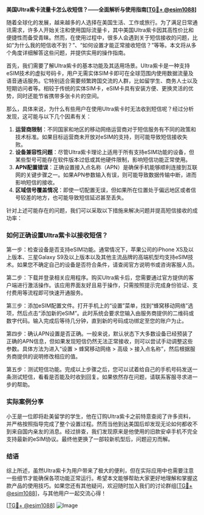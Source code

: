 **美国Ultra紫卡流量卡怎么收短信？——全面解析与使用指南[[TG💪+ @esim1088](https://t.me/s/esim1088)]**

随着全球化的发展，越来越多的人选择在美国生活、工作或旅行。为了满足日常通讯需求，许多人开始关注和使用国际流量卡，其中美国Ultra紫卡因其高性价比和便捷性而备受青睐。然而，在使用过程中，很多人会遇到关于短信接收的问题，比如“为什么我的短信收不到？”、“如何设置才能正常接收短信？”等等。本文将从多个角度详细解答这些问题，并提供实用的操作指南。

首先，我们需要了解Ultra紫卡的基本功能及其适用场景。Ultra紫卡是一种支持eSIM技术的虚拟号码卡，用户无需实体SIM卡即可在全球范围内使用数据流量及语音通话服务。它特别适合需要频繁跨国交流的人群，比如留学生、商务人士以及短期访问者等。相较于传统的实体SIM卡，eSIM卡具有安装方便、更换灵活的优势，同时还能节省携带多张卡片的空间。

那么，具体来说，为什么有些用户在使用Ultra紫卡时无法收到短信呢？经过分析发现，这可能与以下几个因素有关：

1. **运营商限制**：不同国家和地区的移动网络运营商对于短信服务有不同的政策和技术标准。如果目标运营商未开放对eSIM的支持，则可能导致短信接收失败。
2. **设备兼容性问题**：尽管Ultra紫卡理论上适用于所有支持eSIM功能的设备，但某些型号可能存在软件版本过低或其他硬件限制，影响短信功能正常使用。
3. **APN配置错误**：正确设置接入点名称（APN）是确保手机能够顺利连接到互联网的关键步骤之一。如果APN参数输入有误，则可能导致数据传输中断，进而影响短信的接收。
4. **区域信号覆盖情况**：即使一切配置无误，但如果所在位置处于偏远地区或者信号较差的地方，也可能导致短信延迟甚至丢失。

针对上述可能存在的问题，我们可以采取以下措施来解决问题并提高短信接收的成功率：

### 如何正确设置Ultra紫卡以接收短信？

第一步：检查设备是否支持eSIM功能。通常情况下，苹果公司的iPhone XS及以上版本、三星Galaxy S9及以上版本以及其他主流品牌的高端机型均支持eSIM技术。如果您不确定自己的设备是否符合条件，请查阅官方说明书或咨询客服人员。

第二步：下载并登录相关应用程序。购买Ultra紫卡后，您需要通过官方提供的客户端进行激活操作。该应用界面友好且易于操作，只需按照提示完成身份验证、支付费用等流程即可快速开通服务。

第三步：添加eSIM配置文件。打开手机上的“设置”菜单，找到“蜂窝移动网络”选项，然后点击“添加新的eSIM”。此时系统会要求您输入由服务商提供的二维码或数字代码。输入完成后等待几分钟，直到新的号码成功绑定至您的账户为止。

第四步：确认APN设置是否正确。一般来说，默认状态下大多数设备已经预装了正确的APN信息，但如果发现短信仍然无法正常接收，则可以尝试手动调整这些参数。具体方法为进入“设置 > 蜂窝移动网络 > 高级 > 接入点名称”，然后根据服务商提供的说明修改相应的值。

第五步：测试短信功能。完成以上步骤之后，您可以试着给自己的手机号码发送一条测试短信，看看是否能及时收到回复。如果依然存在问题，请联系客服寻求进一步的帮助。

### 实际案例分享

小王是一位即将赴美留学的学生，他在订购Ultra紫卡之前特意查阅了许多资料，并严格按照指导完成了整个设置过程。然而当他到达美国后却发现无论如何都收不到来自国内亲友的消息。经过排查，我们发现原来是他使用的旧款安卓手机不完全支持最新的eSIM协议。最终他更换了一部较新机型后，问题迎刃而解。

### 结语

综上所述，虽然Ultra紫卡为用户带来了极大的便利，但在实际应用中也需要注意一些细节才能确保各项功能正常运行。希望本文能够帮助大家更好地理解和掌握这款产品的使用技巧。如果您还有其他疑问，欢迎随时加入我们的讨论群组[[TG💪+ @esim1088](https://t.me/s/esim1088)]，与其他用户一起交流心得！

[[TG💪+ @esim1088](https://t.me/s/esim1088)] ![Image](https://i.postimg.cc/4NQfJmqS/Snipaste-2025-05-13-00-14-12.png)